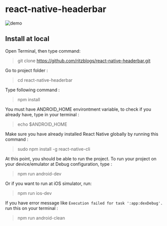 # react-native-headerbar

![demo](https://github.com/ritzblogs/react-native-headerbar/blob/master/apiintegration.jpg)  

## Install at local
Open Terminal, then type command:  
> git clone  https://github.com/ritzblogs/react-native-headerbar.git

Go to project folder :
> cd react-native-headerbar

Type following command :  
> npm install  

You must have ANDROID_HOME environtment variable, to check if you already have, type in your terminal :  
> echo $ANDROID_HOME  

Make sure you have already installed React Native globally by running this command :  
> sudo npm install -g react-native-cli

At this point, you should be able to run the project.
To run your project on your device/emulator at Debug configuration, type :
> npm run android-dev  

Or if you want to run at iOS simulator, run:  
> npm run ios-dev
 
If you have error message like `Execution failed for task ':app:dexDebug'.` run this on your terminal :  
> npm run android-clean


